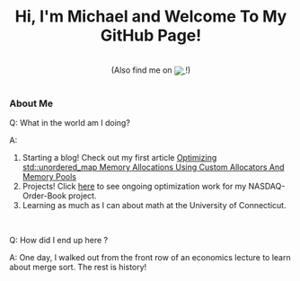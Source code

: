 <h1 align="center"> Hi, I'm Michael and Welcome To My GitHub Page! </h1>

<br>

<div align="center"> <!-- start links block -->
	(Also find me on
  	<a href="https://www.linkedin.com/in/michael-franceski-170950190/">
		  <img align="center" src="https://img.shields.io/badge/-LinkedIn-0A66C2?logo=linkedin&logoColor=white" />
	  </a>
	!)
  	<!-- <a href="mfdev99@gmail.com"> (may reintroduce if I find an icon I like)
		  <img align="center" src="https://img.shields.io/badge/Gmail-D14836?style=for-the-badge&logo=gmail&logoColor=white" />
	  </a> -->
</div> <!-- end links block -->

<br>

### About Me

<div> <!-- start about me block -->

  <div>
    <p>Q: What in the world am I doing?</p>
    <p>A: <ol>
	    <li>Starting a blog! Check out my first article <a href="https://medium.com/@mfdev99/optimizing-std-unordered-map-memory-allocations-using-custom-allocators-and-memory-pools-ee95486bd3eb">Optimizing std::unordered_map Memory Allocations Using Custom Allocators And Memory Pools</a></li>
	    <li>Projects! Click <a href="https://github.com/mfrandev/NASDAQ-Order-Book">here</a> to see ongoing optimization work for my NASDAQ-Order-Book project. 
	    <li>Learning as much as I can about math at the University of Connecticut.</li>
    </ol>
  </div>

  <br>

  <div>
    <p>Q: How did I end up here ?</p>
    <p>A: One day, I walked out from the front row of an economics lecture to learn about merge sort. The rest is history!</p>
  </div>
  
</div> <!-- end about me block -->
